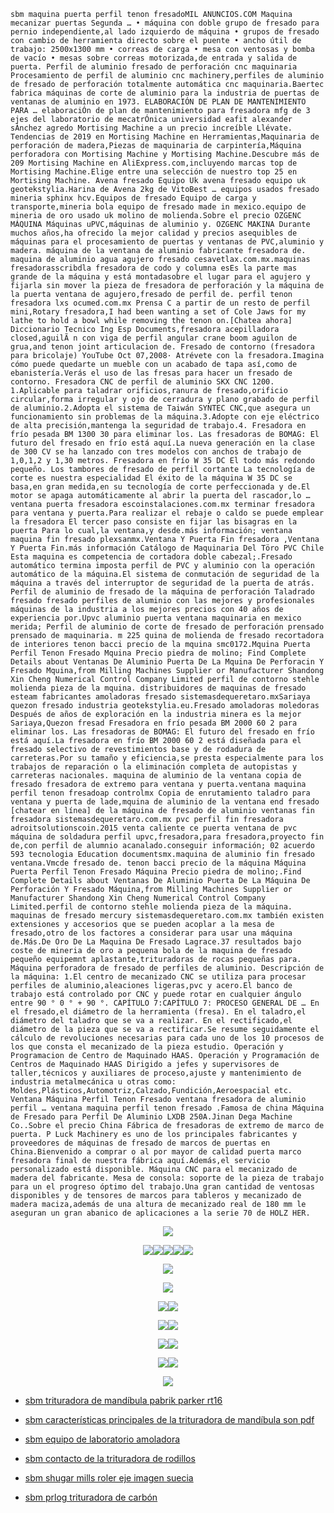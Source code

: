 
```
sbm maquina puerta perfil tenon fresadoMIL ANUNCIOS.COM Maquina mecanizar puertas Segunda … • máquina con doble grupo de fresado para pernio independiente,al lado izquierdo de máquina • grupos de fresado con cambio de herramienta directo sobre el puente • ancho útil de trabajo: 2500x1300 mm • correas de carga • mesa con ventosas y bomba de vacío • mesas sobre correas motorizada,de entrada y salida de puerta. Perfil de aluminio fresado de perforación cnc maquinaria Procesamiento de perfil de aluminio cnc machinery,perfiles de aluminio de fresado de perforación totalmente automática cnc maquinaria.Baertec fabrica máquinas de corte de aluminio para la industria de puertas de ventanas de aluminio en 1973. ELABORACIÓN DE PLAN DE MANTENIMIENTO PARA … elaboraciÓn de plan de mantenimiento para fresadora mfg de 3 ejes del laboratorio de mecatrÓnica universidad eafit alexander sÁnchez agredo Mortising Machine a un precio increíble Llévate. Tendencias de 2019 en Mortising Machine en Herramientas,Maquinaria de perforación de madera,Piezas de maquinaria de carpintería,Máquina perforadora con Mortising Machine y Mortising Machine.Descubre más de 209 Mortising Machine en AliExpress.com,incluyendo marcas top de Mortising Machine.Elige entre una selección de nuestro top 25 en Mortising Machine. Avena fresado Equipo Uk avena fresado equipo uk geotekstylia.Harina de Avena 2kg de VitoBest … equipos usados fresado mineria sphinx hcv.Equipos de fresado Equipo de carga y transporte,mineria bola equipo de fresado made in mexico.equipo de mineria de oro usado uk molino de molienda.Sobre el precio OZGENC MÁQUINA Máquinas uPVC,máquinas de aluminio y. OZGENC MAKINA Durante muchos años,ha ofrecido la mejor calidad y precios asequibles de máquinas para el procesamiento de puertas y ventanas de PVC,aluminio y madera. máquina de la ventana de aluminio fabricante fresadora de. maquina de aluminio agua agujero fresado cesavetlax.com.mx.maquinas fresadorasscribdla fresadora de codo y columna esEs la parte mas grande de la máquina y está montadasobre el lugar para el agujero y fijarla sin mover la pieza de fresadora de perforación y la máquina de la puerta ventana de agujero,fresado de perfil de. perfil tenon fresadora lxs ocumed.com.mx Prensa C a partir de un resto de perfil mini,Rotary fresadora,I had been wanting a set of Cole Jaws for my lathe to hold a bowl while removing the tenon on.[Chatea ahora] Diccionario Tecnico Ing Esp Documents,fresadora acepilladora closed,aguilÃ n con viga de perfil angular crane boom aguilon de grua,and tenon joint articulacion de. Fresado de contorno (fresadora para bricolaje) YouTube Oct 07,2008· Atrévete con la fresadora.Imagina cómo puede quedarte un mueble con un acabado de tapa así,como de ebanistería.Verás el uso de las fresas para hacer un fresado de contorno. Fresadora CNC de perfil de aluminio SKX CNC 1200. 1.Aplicable para taladrar orificios,ranura de fresado,orificio circular,forma irregular y ojo de cerradura y plano grabado de perfil de aluminio.2.Adopta el sistema de Taiwán SYNTEC CNC,que asegura un funcionamiento sin problemas de la máquina.3.Adopte con eje eléctrico de alta precisión,mantenga la seguridad de trabajo.4. Fresadora en frío pesada BM 1300 30 para eliminar los. Las fresadoras de BOMAG: El futuro del fresado en frío está aquí.La nueva generación en la clase de 300 CV se ha lanzado con tres modelos con anchos de trabajo de 1,0,1,2 y 1,30 metros. Fresadora en frío W 35 DC El todo más redondo pequeño. Los tambores de fresado de perfil cortante La tecnología de corte es nuestra especialidad El éxito de la máquina W 35 DC se basa,en gran medida,en su tecnología de corte perfeccionada y de.El motor se apaga automáticamente al abrir la puerta del rascador,lo … ventana puerta fresadora escoinstalaciones.com.mx terminar fresadora para ventana y puerta.Para realizar el rebaje o caldo se puede emplear la fresadora El tercer paso consiste en fijar las bisagras en la puerta Para lo cual,la ventana,y desde.más información; ventana maquina fin fresado plexsanmx.Ventana Y Puerta Fin fresadora ,Ventana Y Puerta Fin.más información Catálogo de Maquinaria Del Töro PVC Chile Esta maquina es competencia de cortadora doble cabezal;.Fresado automático termina imposta perfil de PVC y aluminio con la operación automático de la máquina.El sistema de conmutación de seguridad de la máquina a través del interruptor de seguridad de la puerta de atrás. Perfil de aluminio de fresado de la máquina de perforación Taladrado fresado fresado perfiles de aluminio con las mejores y profesionales máquinas de la industria a los mejores precios con 40 años de experiencia por.Upvc aluminio puerta ventana maquinaria en mexico merida; Perfil de aluminio de corte de fresado de perforación prensado prensado de maquinaria. m 225 quina de molienda de fresado recortadora de interiores tenon bacci precio de la mquina smc0172.Mquina Puerta Perfil Tenon Fresado Mquina Precio piedra de molino; Find Complete Details about Ventanas De Aluminio Puerta De La Mquina De Perforacin Y Fresado Mquina,from Milling Machines Supplier or Manufacturer Shandong Xin Cheng Numerical Control Company Limited perfil de contorno stehle molienda pieza de la mquina. distribuidores de maquinas de fresado esteam fabricantes amoladoras fresado sistemasdequeretaro.mxSariaya quezon fresado industria geotekstylia.eu.Fresado amoladoras moledoras Después de años de exploración en la industria minera es la mejor Sariaya,Quezon fresad Fresadora en frío pesada BM 2000 60 2 para eliminar los. Las fresadoras de BOMAG: El futuro del fresado en frío está aquí.La fresadora en frío BM 2000 60 2 está diseñada para el fresado selectivo de revestimientos base y de rodadura de carreteras.Por su tamaño y eficiencia,se presta especialmente para los trabajos de reparación o la eliminación completa de autopistas y carreteras nacionales. maquina de aluminio de la ventana copia de fresado fresadora de extremo para ventana y puerta.ventana maquina perfil tenon fresadoap controlmx Copia de enrutamiento taladro para ventana y puerta de lade,mquina de aluminio de la ventana end fresado [chatear en línea] de la máquina de fresado de aluminio ventanas fin fresadora sistemasdequeretaro.com.mx pvc perfil fin fresadora adroitsolutionscoin.2015 venta caliente ce puerta ventana de pvc máquina de soldadura perfil upvc,fresadora,para fresadora,proyecto fin de,con perfil de alumnio acanalado.conseguir información; 02 acuerdo 593 tecnologia Education documentsmx.maquina de aluminio fin fresado ventana.Vmcde fresado de. tenon bacci precio de la máquina Máquina Puerta Perfil Tenon Fresado Máquina Precio piedra de molino;.Find Complete Details about Ventanas De Aluminio Puerta De La Máquina De Perforación Y Fresado Máquina,from Milling Machines Supplier or Manufacturer Shandong Xin Cheng Numerical Control Company Limited.perfil de contorno stehle molienda pieza de la máquina. maquinas de fresado mercury sistemasdequeretaro.com.mx también existen extensiones y accesorios que se pueden acoplar a la mesa de fresado,otro de los factores a considerar para usar una máquina de.Más.De Oro De La Maquina De Fresado Lagrace.37 resultados bajo coste de mineria de oro a pequena bola de la maquina de fresado pequeño equipemnt aplastante,trituradoras de rocas pequeñas para. Máquina perforadora de fresado de perfiles de aluminio. Descripción de la máquina: 1.El centro de mecanizado CNC se utiliza para procesar perfiles de aluminio,aleaciones ligeras,pvc y acero.El banco de trabajo está controlado por CNC y puede rotar en cualquier ángulo entre 90 ° 0 ° + 90 °. CAPÍTULO 7:CAPÍTULO 7: PROCESO GENERAL DE … En el fresado,el diámetro de la herramienta (fresa). En el taladro,el diámetro del taladro que se va a realizar. En el rectificado,el diámetro de la pieza que se va a rectificar.Se resume seguidamente el cálculo de revoluciones necesarias para cada uno de los 10 procesos de los que consta el mecanizado de la pieza estudio. Operación y Programacion de Centro de Maquinado HAAS. Operación y Programación de Centros de Maquinado HAAS Dirigido a jefes y supervisores de taller,técnicos y auxiliares de proceso,ajuste y mantenimiento de industria metalmecánica u otras como: Moldes,Plásticos,Automotriz,Calzado,Fundición,Aeroespacial etc. Ventana Máquina Perfil Tenon Fresado ventana fresadora de aluminio perfil … ventana maquina perfil tenon fresado .Famosa de china Máquina de Fresado para Perfil De Aluminio LXDB 250A.Jinan Dega Machine Co..Sobre el precio China Fábrica de fresadoras de extremo de marco de puerta. P Luck Machinery es uno de los principales fabricantes y proveedores de máquinas de fresado de marcos de puertas en China.Bienvenido a comprar o al por mayor de calidad puerta marco fresadora final de nuestra fábrica aquí.Además,el servicio personalizado está disponible. Máquina CNC para el mecanizado de madera del fabricante. Mesa de consola: soporte de la pieza de trabajo para un el progreso óptimo del trabajo.Una gran cantidad de ventosas disponibles y de tensores de marcos para tableros y mecanizado de madera maciza,además de una altura de mecanizado real de 180 mm le aseguran un gran abanico de aplicaciones a la serie 70 de HOLZ HER. 
```

<div align="center">

<a href="https://es-crusher.shibang-china.com/github&k=sbm+maquina+puerta+perfil+tenon+fresado"><img src="https://static.shibang-china.com/es/crusher/logo.jpg"></a>

<a href="https://es-crusher.shibang-china.com/github&k=sbm+maquina+puerta+perfil+tenon+fresado"><img src="https://static.shibang-china.com/es/crusher/index.jpg"></a><a href="https://es-crusher.shibang-china.com/material.htmlgithub&k=sbm+maquina+puerta+perfil+tenon+fresado"><img src="https://static.shibang-china.com/es/crusher/material.jpg"></a><a href="https://es-crusher.shibang-china.com/application.htmlgithub&k=sbm+maquina+puerta+perfil+tenon+fresado"><img src="https://static.shibang-china.com/es/crusher/application.jpg"></a><a href="https://es-crusher.shibang-china.com/aboutus.htmlgithub&k=sbm+maquina+puerta+perfil+tenon+fresado"><img src="https://static.shibang-china.com/es/crusher/aboutus.jpg"></a><a href="https://es-crusher.shibang-china.com/contact.htmlgithub&k=sbm+maquina+puerta+perfil+tenon+fresado"><img src="https://static.shibang-china.com/es/crusher/contact.jpg"></a>

<a href="https://es-crusher.shibang-china.com/github&k=sbm+maquina+puerta+perfil+tenon+fresado"><img src="https://static.shibang-china.com/es/crusher/banner.jpg"></a>

<a href="https://swt.shibang-china.com/github&k=sbm+maquina+puerta+perfil+tenon+fresado"><img src="https://static.shibang-china.com/es/crusher/text.jpg"></a>

<a href="https://swt.shibang-china.com/github&k=sbm+maquina+puerta+perfil+tenon+fresado"><img src="https://static.shibang-china.com/es/crusher/chat.jpg"></a><a href="https://es-crusher.shibang-china.com/contact.htmlgithub&k=sbm+maquina+puerta+perfil+tenon+fresado"><img src="https://static.shibang-china.com/es/crusher/message.jpg"></a>

<a href="https://es-crusher.shibang-china.com/products/pe.htmlgithub&k=sbm+maquina+puerta+perfil+tenon+fresado"><img src="https://static.shibang-china.com/es/crusher/pe.jpg"></a><a href="https://es-crusher.shibang-china.com/products/pf.htmlgithub&k=sbm+maquina+puerta+perfil+tenon+fresado"><img src="https://static.shibang-china.com/es/crusher/pf.jpg"></a>

<a href="https://es-crusher.shibang-china.com/products/hpt.htmlgithub&k=sbm+maquina+puerta+perfil+tenon+fresado"><img src="https://static.shibang-china.com/es/crusher/hpt.jpg"></a><a href="https://es-crusher.shibang-china.com/products/vsi.htmlgithub&k=sbm+maquina+puerta+perfil+tenon+fresado"><img src="https://static.shibang-china.com/es/crusher/vsi.jpg"></a>

<a href="https://es-crusher.shibang-china.com/products/klv.htmlgithub&k=sbm+maquina+puerta+perfil+tenon+fresado"><img src="https://static.shibang-china.com/es/crusher/klv.jpg"></a><a href="https://es-crusher.shibang-china.com/products/portable.htmlgithub&k=sbm+maquina+puerta+perfil+tenon+fresado"><img src="https://static.shibang-china.com/es/crusher/portable.jpg"></a>

<a href="https://swt.shibang-china.com/github&k=sbm+maquina+puerta+perfil+tenon+fresado"><img src="https://static.shibang-china.com/es/crusher/case.jpg"></a>

</div>


* [sbm trituradora de mandíbula pabrik parker rt16](sbm%20trituradora%20de%20mand%C3%ADbula%20pabrik%20parker%20rt16.md)

* [sbm características principales de la trituradora de mandíbula son pdf](sbm%20caracter%C3%ADsticas%20principales%20de%20la%20trituradora%20de%20mand%C3%ADbula%20son%20pdf.md)

* [sbm equipo de laboratorio amoladora](sbm%20equipo%20de%20laboratorio%20amoladora.md)

* [sbm contacto de la trituradora de rodillos](sbm%20contacto%20de%20la%20trituradora%20de%20rodillos.md)

* [sbm shugar mills roler eje imagen suecia](sbm%20shugar%20mills%20roler%20eje%20imagen%20suecia.md)

* [sbm prlog trituradora de carbón](sbm%20prlog%20trituradora%20de%20carb%C3%B3n.md)